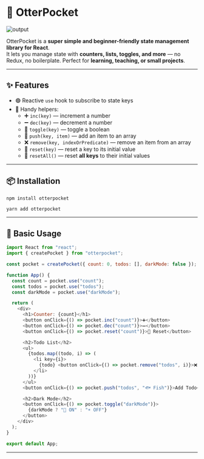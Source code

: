 # 🦦 OtterPocket

![output](https://github.com/user-attachments/assets/015a782b-4ecd-4c64-937a-7ee1a989abdf)

OtterPocket is a **super simple and beginner-friendly state management library for React**.  
It lets you manage state with **counters, lists, toggles, and more** — no Redux, no boilerplate. Perfect for **learning, teaching, or small projects**.

---

## ✨ Features

- 🟢 Reactive `use` hook to subscribe to state keys  
- 🔑 Handy helpers:
  - ➕ `inc(key)` — increment a number  
  - ➖ `dec(key)` — decrement a number  
  - 🔄 `toggle(key)` — toggle a boolean  
  - 📝 `push(key, item)` — add an item to an array  
  - ❌ `remove(key, indexOrPredicate)` — remove an item from an array  
  - 🔄 `reset(key)` — reset a key to its initial value  
  - 🏁 `resetAll()` — reset **all keys** to their initial values  

---

## 📦 Installation

```bash
npm install otterpocket
```
```
yarn add otterpocket
```

---

## 🚀 Basic Usage

```Javascript
import React from "react";
import { createPocket } from "otterpocket";

const pocket = createPocket({ count: 0, todos: [], darkMode: false });

function App() {
  const count = pocket.use("count");
  const todos = pocket.use("todos");
  const darkMode = pocket.use("darkMode");

  return (
    <div>
      <h1>Counter: {count}</h1>
      <button onClick={() => pocket.inc("count")}>➕</button>
      <button onClick={() => pocket.dec("count")}>➖</button>
      <button onClick={() => pocket.reset("count")}>🔄 Reset</button>

      <h2>Todo List</h2>
      <ul>
        {todos.map((todo, i) => (
          <li key={i}>
            {todo} <button onClick={() => pocket.remove("todos", i)}>❌</button>
          </li>
        ))}
      </ul>
      <button onClick={() => pocket.push("todos", "🐟 Fish")}>Add Todo</button>

      <h2>Dark Mode</h2>
      <button onClick={() => pocket.toggle("darkMode")}>
        {darkMode ? "🌙 ON" : "☀️ OFF"}
      </button>
    </div>
  );
}

export default App;

```

---
